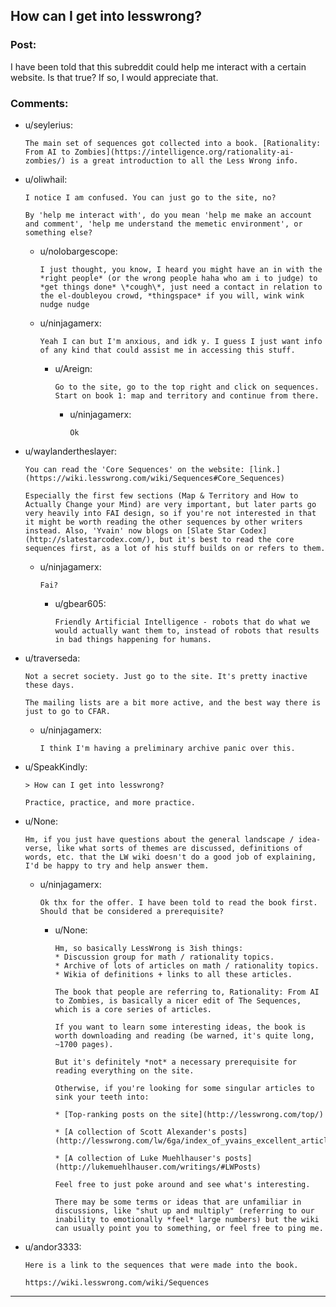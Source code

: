 ## How can I get into lesswrong?

### Post:

I have been told that this subreddit could help me interact with a certain website. Is that true? If so, I would appreciate that.

### Comments:

- u/seylerius:
  ```
  The main set of sequences got collected into a book. [Rationality: From AI to Zombies](https://intelligence.org/rationality-ai-zombies/) is a great introduction to all the Less Wrong info.
  ```

- u/oliwhail:
  ```
  I notice I am confused. You can just go to the site, no?

  By 'help me interact with', do you mean 'help me make an account and comment', 'help me understand the memetic environment', or something else?
  ```

  - u/nolobargescope:
    ```
    I just thought, you know, I heard you might have an in with the *right people* (or the wrong people haha who am i to judge) to *get things done* \*cough\*, just need a contact in relation to the el-doubleyou crowd, *thingspace* if you will, wink wink nudge nudge
    ```

  - u/ninjagamerx:
    ```
    Yeah I can but I'm anxious, and idk y. I guess I just want info of any kind that could assist me in accessing this stuff.
    ```

    - u/Areign:
      ```
      Go to the site, go to the top right and click on sequences. Start on book 1: map and territory and continue from there.
      ```

      - u/ninjagamerx:
        ```
        Ok
        ```

- u/waylandertheslayer:
  ```
  You can read the 'Core Sequences' on the website: [link.](https://wiki.lesswrong.com/wiki/Sequences#Core_Sequences)

  Especially the first few sections (Map & Territory and How to Actually Change your Mind) are very important, but later parts go very heavily into FAI design, so if you're not interested in that it might be worth reading the other sequences by other writers instead. Also, 'Yvain' now blogs on [Slate Star Codex](http://slatestarcodex.com/), but it's best to read the core sequences first, as a lot of his stuff builds on or refers to them.
  ```

  - u/ninjagamerx:
    ```
    Fai?
    ```

    - u/gbear605:
      ```
      Friendly Artificial Intelligence - robots that do what we would actually want them to, instead of robots that results in bad things happening for humans.
      ```

- u/traverseda:
  ```
  Not a secret society. Just go to the site. It's pretty inactive these days.

  The mailing lists are a bit more active, and the best way there is just to go to CFAR.
  ```

  - u/ninjagamerx:
    ```
    I think I'm having a preliminary archive panic over this.
    ```

- u/SpeakKindly:
  ```
  > How can I get into lesswrong?

  Practice, practice, and more practice.
  ```

- u/None:
  ```
  Hm, if you just have questions about the general landscape / idea-verse, like what sorts of themes are discussed, definitions of words, etc. that the LW wiki doesn't do a good job of explaining, I'd be happy to try and help answer them.
  ```

  - u/ninjagamerx:
    ```
    Ok thx for the offer. I have been told to read the book first. Should that be considered a prerequisite?
    ```

    - u/None:
      ```
      Hm, so basically LessWrong is 3ish things:
      * Discussion group for math / rationality topics.
      * Archive of lots of articles on math / rationality topics.
      * Wikia of definitions + links to all these articles.

      The book that people are referring to, Rationality: From AI to Zombies, is basically a nicer edit of The Sequences, which is a core series of articles.

      If you want to learn some interesting ideas, the book is worth downloading and reading (be warned, it's quite long, ~1700 pages).  

      But it's definitely *not* a necessary prerequisite for reading everything on the site.

      Otherwise, if you're looking for some singular articles to sink your teeth into:

      * [Top-ranking posts on the site](http://lesswrong.com/top/)

      * [A collection of Scott Alexander's posts](http://lesswrong.com/lw/6ga/index_of_yvains_excellent_articles/)

      * [A collection of Luke Muehlhauser's posts](http://lukemuehlhauser.com/writings/#LWPosts)

      Feel free to just poke around and see what's interesting.

      There may be some terms or ideas that are unfamiliar in discussions, like "shut up and multiply" (referring to our inability to emotionally *feel* large numbers) but the wiki can usually point you to something, or feel free to ping me.
      ```

- u/andor3333:
  ```
  Here is a link to the sequences that were made into the book. 

  https://wiki.lesswrong.com/wiki/Sequences
  ```

---

